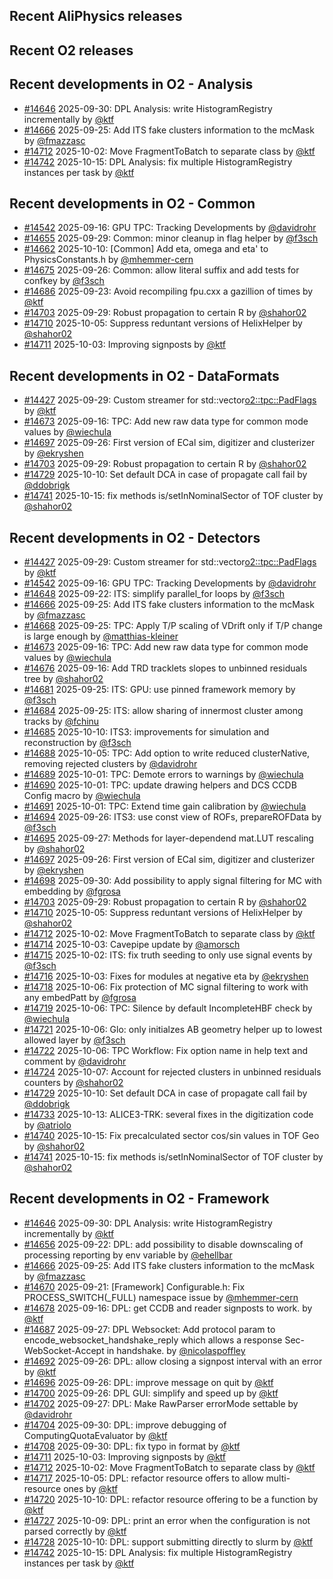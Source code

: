 ## Recent AliPhysics releases
## Recent O2 releases
## Recent developments in O2 - Analysis
- [\#14646](https://github.com/AliceO2Group/AliceO2/pull/14646) 2025-09-30: DPL Analysis: write HistogramRegistry incrementally by [@ktf](https://github.com/ktf)
- [\#14666](https://github.com/AliceO2Group/AliceO2/pull/14666) 2025-09-25: Add ITS fake clusters information to the mcMask by [@fmazzasc](https://github.com/fmazzasc)
- [\#14712](https://github.com/AliceO2Group/AliceO2/pull/14712) 2025-10-02: Move FragmentToBatch to separate class by [@ktf](https://github.com/ktf)
- [\#14742](https://github.com/AliceO2Group/AliceO2/pull/14742) 2025-10-15: DPL Analysis: fix multiple HistogramRegistry instances per task by [@ktf](https://github.com/ktf)
## Recent developments in O2 - Common
- [\#14542](https://github.com/AliceO2Group/AliceO2/pull/14542) 2025-09-16: GPU TPC: Tracking Developments by [@davidrohr](https://github.com/davidrohr)
- [\#14655](https://github.com/AliceO2Group/AliceO2/pull/14655) 2025-09-29: Common: minor cleanup in flag helper by [@f3sch](https://github.com/f3sch)
- [\#14662](https://github.com/AliceO2Group/AliceO2/pull/14662) 2025-10-10: [Common] Add eta, omega and eta' to PhysicsConstants.h by [@mhemmer-cern](https://github.com/mhemmer-cern)
- [\#14675](https://github.com/AliceO2Group/AliceO2/pull/14675) 2025-09-26: Common: allow literal suffix and add tests for confkey by [@f3sch](https://github.com/f3sch)
- [\#14686](https://github.com/AliceO2Group/AliceO2/pull/14686) 2025-09-23: Avoid recompiling fpu.cxx a gazillion of times by [@ktf](https://github.com/ktf)
- [\#14703](https://github.com/AliceO2Group/AliceO2/pull/14703) 2025-09-29: Robust propagation to certain R by [@shahor02](https://github.com/shahor02)
- [\#14710](https://github.com/AliceO2Group/AliceO2/pull/14710) 2025-10-05: Suppress reduntant versions of HelixHelper by [@shahor02](https://github.com/shahor02)
- [\#14711](https://github.com/AliceO2Group/AliceO2/pull/14711) 2025-10-03: Improving signposts by [@ktf](https://github.com/ktf)
## Recent developments in O2 - DataFormats
- [\#14427](https://github.com/AliceO2Group/AliceO2/pull/14427) 2025-09-29: Custom streamer for std::vector<o2::tpc::PadFlags> by [@ktf](https://github.com/ktf)
- [\#14673](https://github.com/AliceO2Group/AliceO2/pull/14673) 2025-09-16: TPC: Add new raw data type for common mode values by [@wiechula](https://github.com/wiechula)
- [\#14697](https://github.com/AliceO2Group/AliceO2/pull/14697) 2025-09-26: First version of ECal sim, digitizer and clusterizer by [@ekryshen](https://github.com/ekryshen)
- [\#14703](https://github.com/AliceO2Group/AliceO2/pull/14703) 2025-09-29: Robust propagation to certain R by [@shahor02](https://github.com/shahor02)
- [\#14729](https://github.com/AliceO2Group/AliceO2/pull/14729) 2025-10-10: Set default DCA in case of propagate call fail by [@ddobrigk](https://github.com/ddobrigk)
- [\#14741](https://github.com/AliceO2Group/AliceO2/pull/14741) 2025-10-15: fix methods is/setInNominalSector of TOF cluster by [@shahor02](https://github.com/shahor02)
## Recent developments in O2 - Detectors
- [\#14427](https://github.com/AliceO2Group/AliceO2/pull/14427) 2025-09-29: Custom streamer for std::vector<o2::tpc::PadFlags> by [@ktf](https://github.com/ktf)
- [\#14542](https://github.com/AliceO2Group/AliceO2/pull/14542) 2025-09-16: GPU TPC: Tracking Developments by [@davidrohr](https://github.com/davidrohr)
- [\#14648](https://github.com/AliceO2Group/AliceO2/pull/14648) 2025-09-22: ITS: simplify parallel_for loops by [@f3sch](https://github.com/f3sch)
- [\#14666](https://github.com/AliceO2Group/AliceO2/pull/14666) 2025-09-25: Add ITS fake clusters information to the mcMask by [@fmazzasc](https://github.com/fmazzasc)
- [\#14668](https://github.com/AliceO2Group/AliceO2/pull/14668) 2025-09-25: TPC: Apply T/P scaling of VDrift only if T/P change is large enough by [@matthias-kleiner](https://github.com/matthias-kleiner)
- [\#14673](https://github.com/AliceO2Group/AliceO2/pull/14673) 2025-09-16: TPC: Add new raw data type for common mode values by [@wiechula](https://github.com/wiechula)
- [\#14676](https://github.com/AliceO2Group/AliceO2/pull/14676) 2025-09-16: Add TRD tracklets slopes to unbinned residuals tree by [@shahor02](https://github.com/shahor02)
- [\#14681](https://github.com/AliceO2Group/AliceO2/pull/14681) 2025-09-25: ITS: GPU: use pinned framework memory  by [@f3sch](https://github.com/f3sch)
- [\#14684](https://github.com/AliceO2Group/AliceO2/pull/14684) 2025-09-25: ITS: allow sharing of innermost cluster among tracks by [@fchinu](https://github.com/fchinu)
- [\#14685](https://github.com/AliceO2Group/AliceO2/pull/14685) 2025-10-10: ITS3: improvements for simulation and reconstruction by [@f3sch](https://github.com/f3sch)
- [\#14688](https://github.com/AliceO2Group/AliceO2/pull/14688) 2025-10-05: TPC: Add option to write reduced clusterNative, removing rejected clusters by [@davidrohr](https://github.com/davidrohr)
- [\#14689](https://github.com/AliceO2Group/AliceO2/pull/14689) 2025-10-01: TPC: Demote errors to warnings by [@wiechula](https://github.com/wiechula)
- [\#14690](https://github.com/AliceO2Group/AliceO2/pull/14690) 2025-10-01: TPC: update drawing helpers and DCS CCDB Config macro by [@wiechula](https://github.com/wiechula)
- [\#14691](https://github.com/AliceO2Group/AliceO2/pull/14691) 2025-10-01: TPC: Extend time gain calibration by [@wiechula](https://github.com/wiechula)
- [\#14694](https://github.com/AliceO2Group/AliceO2/pull/14694) 2025-09-26: ITS3: use const view of ROFs, prepareROFData by [@f3sch](https://github.com/f3sch)
- [\#14695](https://github.com/AliceO2Group/AliceO2/pull/14695) 2025-09-27: Methods for layer-dependend mat.LUT rescaling by [@shahor02](https://github.com/shahor02)
- [\#14697](https://github.com/AliceO2Group/AliceO2/pull/14697) 2025-09-26: First version of ECal sim, digitizer and clusterizer by [@ekryshen](https://github.com/ekryshen)
- [\#14698](https://github.com/AliceO2Group/AliceO2/pull/14698) 2025-09-30: Add possibility to apply signal filtering for MC with embedding by [@fgrosa](https://github.com/fgrosa)
- [\#14703](https://github.com/AliceO2Group/AliceO2/pull/14703) 2025-09-29: Robust propagation to certain R by [@shahor02](https://github.com/shahor02)
- [\#14710](https://github.com/AliceO2Group/AliceO2/pull/14710) 2025-10-05: Suppress reduntant versions of HelixHelper by [@shahor02](https://github.com/shahor02)
- [\#14712](https://github.com/AliceO2Group/AliceO2/pull/14712) 2025-10-02: Move FragmentToBatch to separate class by [@ktf](https://github.com/ktf)
- [\#14714](https://github.com/AliceO2Group/AliceO2/pull/14714) 2025-10-03: Cavepipe update by [@amorsch](https://github.com/amorsch)
- [\#14715](https://github.com/AliceO2Group/AliceO2/pull/14715) 2025-10-02: ITS: fix truth seeding to only use signal events by [@f3sch](https://github.com/f3sch)
- [\#14716](https://github.com/AliceO2Group/AliceO2/pull/14716) 2025-10-03: Fixes for modules at negative eta by [@ekryshen](https://github.com/ekryshen)
- [\#14718](https://github.com/AliceO2Group/AliceO2/pull/14718) 2025-10-06: Fix protection of MC signal filtering to work with any embedPatt by [@fgrosa](https://github.com/fgrosa)
- [\#14719](https://github.com/AliceO2Group/AliceO2/pull/14719) 2025-10-06: TPC: Silence by default IncompleteHBF check by [@wiechula](https://github.com/wiechula)
- [\#14721](https://github.com/AliceO2Group/AliceO2/pull/14721) 2025-10-06: Glo: only initialzes AB geometry helper up to lowest allowed layer by [@f3sch](https://github.com/f3sch)
- [\#14722](https://github.com/AliceO2Group/AliceO2/pull/14722) 2025-10-06: TPC Workflow: Fix option name in help text and comment by [@davidrohr](https://github.com/davidrohr)
- [\#14724](https://github.com/AliceO2Group/AliceO2/pull/14724) 2025-10-07: Account for rejected clusters in unbinned residuals counters by [@shahor02](https://github.com/shahor02)
- [\#14729](https://github.com/AliceO2Group/AliceO2/pull/14729) 2025-10-10: Set default DCA in case of propagate call fail by [@ddobrigk](https://github.com/ddobrigk)
- [\#14733](https://github.com/AliceO2Group/AliceO2/pull/14733) 2025-10-13: ALICE3-TRK: several fixes in the digitization code by [@atriolo](https://github.com/atriolo)
- [\#14740](https://github.com/AliceO2Group/AliceO2/pull/14740) 2025-10-15: Fix precalculated sector cos/sin values in TOF Geo by [@shahor02](https://github.com/shahor02)
- [\#14741](https://github.com/AliceO2Group/AliceO2/pull/14741) 2025-10-15: fix methods is/setInNominalSector of TOF cluster by [@shahor02](https://github.com/shahor02)
## Recent developments in O2 - Framework
- [\#14646](https://github.com/AliceO2Group/AliceO2/pull/14646) 2025-09-30: DPL Analysis: write HistogramRegistry incrementally by [@ktf](https://github.com/ktf)
- [\#14656](https://github.com/AliceO2Group/AliceO2/pull/14656) 2025-09-22: DPL: add possibility to disable downscaling of processing reporting by env variable by [@ehellbar](https://github.com/ehellbar)
- [\#14666](https://github.com/AliceO2Group/AliceO2/pull/14666) 2025-09-25: Add ITS fake clusters information to the mcMask by [@fmazzasc](https://github.com/fmazzasc)
- [\#14670](https://github.com/AliceO2Group/AliceO2/pull/14670) 2025-09-21: [Framework] Configurable.h: Fix PROCESS_SWITCH(_FULL) namespace issue by [@mhemmer-cern](https://github.com/mhemmer-cern)
- [\#14678](https://github.com/AliceO2Group/AliceO2/pull/14678) 2025-09-16: DPL: get CCDB and reader signposts to work. by [@ktf](https://github.com/ktf)
- [\#14687](https://github.com/AliceO2Group/AliceO2/pull/14687) 2025-09-27: DPL Websocket: Add protocol param to encode_websocket_handshake_reply which allows a response Sec-WebSocket-Accept in handshake. by [@nicolaspoffley](https://github.com/nicolaspoffley)
- [\#14692](https://github.com/AliceO2Group/AliceO2/pull/14692) 2025-09-26: DPL: allow closing a signpost interval with an error by [@ktf](https://github.com/ktf)
- [\#14696](https://github.com/AliceO2Group/AliceO2/pull/14696) 2025-09-26: DPL: improve message on quit by [@ktf](https://github.com/ktf)
- [\#14700](https://github.com/AliceO2Group/AliceO2/pull/14700) 2025-09-26: DPL GUI: simplify and speed up by [@ktf](https://github.com/ktf)
- [\#14702](https://github.com/AliceO2Group/AliceO2/pull/14702) 2025-09-27: DPL: Make RawParser errorMode settable by [@davidrohr](https://github.com/davidrohr)
- [\#14704](https://github.com/AliceO2Group/AliceO2/pull/14704) 2025-09-30: DPL: improve debugging of ComputingQuotaEvaluator by [@ktf](https://github.com/ktf)
- [\#14708](https://github.com/AliceO2Group/AliceO2/pull/14708) 2025-09-30: DPL: fix typo in format by [@ktf](https://github.com/ktf)
- [\#14711](https://github.com/AliceO2Group/AliceO2/pull/14711) 2025-10-03: Improving signposts by [@ktf](https://github.com/ktf)
- [\#14712](https://github.com/AliceO2Group/AliceO2/pull/14712) 2025-10-02: Move FragmentToBatch to separate class by [@ktf](https://github.com/ktf)
- [\#14717](https://github.com/AliceO2Group/AliceO2/pull/14717) 2025-10-05: DPL: refactor resource offers to allow multi-resource ones by [@ktf](https://github.com/ktf)
- [\#14720](https://github.com/AliceO2Group/AliceO2/pull/14720) 2025-10-10: DPL: refactor resource offering to be a function by [@ktf](https://github.com/ktf)
- [\#14727](https://github.com/AliceO2Group/AliceO2/pull/14727) 2025-10-09: DPL: print an error when the configuration is not parsed correctly by [@ktf](https://github.com/ktf)
- [\#14728](https://github.com/AliceO2Group/AliceO2/pull/14728) 2025-10-10: DPL: support submitting directly to slurm by [@ktf](https://github.com/ktf)
- [\#14742](https://github.com/AliceO2Group/AliceO2/pull/14742) 2025-10-15: DPL Analysis: fix multiple HistogramRegistry instances per task by [@ktf](https://github.com/ktf)
